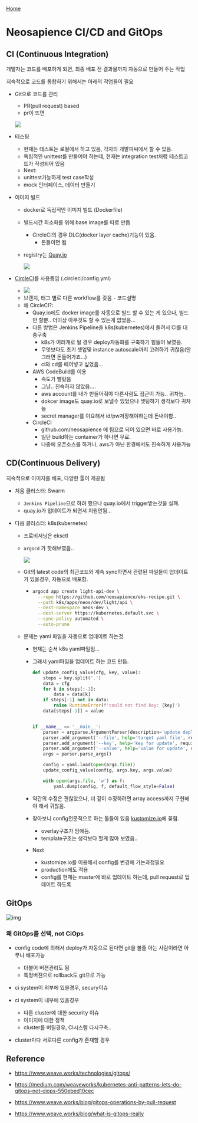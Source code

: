 [Home](/README.md)

# Neosapience CI/CD and GitOps



## CI (Continuous Integration)

개발자는 코드를 배포하게 되면, 최종 배포 전 결과물까지 자동으로 만들어 주는 작업

지속적으로 코드를 통합하기 위해서는 아래의 작업들이 필요

* Git으로 코드를 관리
  * PR(pull request) based
  * pr이 뜨면
  
  ![](img/cicd-pr.png)
  
* 테스팅
  * 현재는 테스트는 로컬에서 하고 있음, 각자의 개발피씨에서 할 수 있음.
  * 독립적인 unittest를 만들어야 하는데, 현재는 integration test처럼 테스트코드가 작성되어 있음
  *  Next:
    * unittest가능하게 test case작성
    * mock 인터페이스, 데이터 만들기
  
* 이미지 빌드
  * docker로 독립적인 이미지 빌드 (Dockerfile)
  
  * 빌드시간 최소화를 위해 base image를 따로 만듬
    
    * CircleCI의 경우 DLC(docker layer cache)기능이 있음. 
      * 돈들이면 됨
    
  * registry는 [Quay.io](https://quay.io/repository/neos/light-api?tab=tags)
  
    ![](img/cicd-quay.png)
  
* [CircleCI](https://circleci.com/gh/neosapience/light)를 사용중임 (.circleci/config.yml)

  * ![](img/cicd-circleci.png)
  * 브랜치, 태그 별로 다른 workflow를 갖음 - 코드설명
  * 왜 CircleCI?:
    * Quay.io에도 docker image를 자동으로 빌드 할 수 있는 게 있으나, 빌드만 할뿐.. 더이상 아무것도 할 수 있는게 없었음...
    * 다른 방법은 Jenkins Pipeline을 k8s(kubernetes)에서 돌려서 CI를 대충구축
      * k8s가 여러개로 될 경우 deploy자동화를 구축하기 힘들어 보였음.
      * 무엇보다도 초기 셋업및 instance autoscale까지 고려하기 귀찮음(안그러면 돈들어가죠...)
      * ci와 cd를 떼어넣고 싶었음...
    * AWS CodeBuild를 이용
      * 속도가 빨랐음
      * 그냥.. 친숙하지 않았음….
      * aws account를 내가 만들어줘야 다른사람도 접근이 가능.. 귀차늠..
      * dokcer image도 quay.io로 보낼수 있었으나 셋팅하기 생각보다 귀차늠
      * secret manager를 이요해서 id/pw저장해야하는데 돈내야함.. 
    * CircleCI
      * github.com/neosapience 에 팀으로 되어 있으면 바로 사용가능.
      * 일단 build하는 container가 하나면 무료.
      * 나중에 오픈소스를 하거나, aws가 아닌 환경에서도 친숙하게 사용가능





## CD(Continuous Delivery)

지속적으로 이미지를 배포, 다양한 툴이 제공됨

* 처음 클러스터: Swarm
  * `Jenkins Pipeline`으로 하려 했으나 quay.io에서 trigger받는것을 실패.
  * quay.io가 업데이트가 되면서 지원안됨… 

* 다음 클러스터: k8s(kubernetes)

  * 프로비저닝은 eksctl

  * `argocd` 가 핫해보였음..

    ![](img/cicd-argocd.png)

  * Git의 latest code의 최근코드와 계속 sync하면서 관련된 파일들이 업데이트가 있을경우, 자동으로 배포함.

    * ```bash
      argocd app create light-api-dev \
        --repo https://github.com/neosapience/eks-recipe.git \
        --path k8s/apps/neos/dev/light/api \
        --dest-namespace neos-dev \
        --dest-server https://kubernetes.default.svc \
        --sync-policy automated \
        --auto-prune
      ```

  * 문제는 yaml 파일을 자동으로 업데이트 하는것.

    * 현재는 순서 k8s yaml파일임...
    
    * 그래서 yaml파일을 업데이트 하는 코드 만듬.
    
      ```python
      def update_config_value(cfg, key, value):
          steps = key.split('.')
          data = cfg
          for k in steps[:-1]:
              data = data[k]
          if steps[-1] not in data:
              raise RuntimeError(f'could not find key: {key}')
          data[steps[-1]] = value
      
      
      if __name__ == '__main__':
          parser = argparse.ArgumentParser(description='update deployment sha')
          parser.add_argument('--file', help='target yaml file', required=True)
          parser.add_argument('--key', help='key for update', required=True)
          parser.add_argument('--value', help='value for update', required=True)
          args = parser.parse_args()
      
          config = yaml.load(open(args.file))
          update_config_value(config, args.key, args.value)
      
          with open(args.file, 'w') as f:
              yaml.dump(config, f, default_flow_style=False)
      
      
      ```
    
    * 약간의 수정은 괜찮았으나, 더 깊이 수정하려면 array access까지 구현해야 해서 귀찮음.
    
    * 찾아보니 config전문적으로 하는 툴들이 있음 [kustomize.io](https://kustomize.io)에 꽂힘.
    
      * overlay구조가 맘에듬.
      * template구조는 생각보다 할게 많아 보였음..
    
    * Next
    
      * kustomize.io를 이용해서 config를 변경해 가는과정필요
      * production에도 적용
      * config를 현재는 master에 바로 업데이트 하는데, pull request로 업데이트 하도록





## GitOps

![img](https://images.contentstack.io/v3/assets/blt300387d93dabf50e/bltcc4877814a615ae1/5c9cdf30ce43ee193330f044/download)

### 왜 GitOps를 선택, not CiOps

* config code에 의해서 deploy가 자동으로 된다면 git을 볼줄 아는 사람이라면 아무나 배포가능

  * 더불어 버젼관리도 됨
  * 특정버젼으로 rollback도 git으로 가능

* ci system이 외부에 있을경우, secury이슈

* ci system이 내부에 있을경우

  * 다른 cluster에 대한 security 이슈
  * 이미지에 대한 정책
  * cluster를 버릴경우, CI시스템 다시구축..

* cluster마다 서로다른 config가 존재할 경우

  





## Reference

* <https://www.weave.works/technologies/gitops/>
* https://medium.com/weaveworks/kubernetes-anti-patterns-lets-do-gitops-not-ciops-550ebed10cec

* <https://www.weave.works/blog/gitops-operations-by-pull-request>
* <https://www.weave.works/blog/what-is-gitops-really>